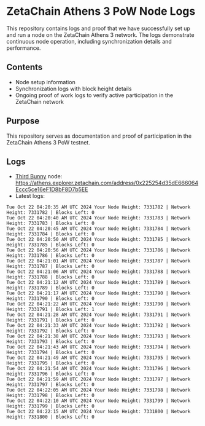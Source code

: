 # ZetaChain Athens 3 PoW Node Logs
This repository contains logs and proof that we have successfully set up and run a node on the ZetaChain Athens 3 network. The logs demonstrate continuous node operation, including synchronization details and performance.

## Contents
- Node setup information
- Synchronization logs with block height details
- Ongoing proof of work logs to verify active participation in the ZetaChain network

## Purpose
This repository serves as documentation and proof of participation in the ZetaChain Athens 3 PoW testnet.

## Logs

- [Third Bunny](https://thirdbunny.xyz/) node: https://athens.explorer.zetachain.com/address/0x225254d35dE666064Eccc5ce16eF1D8bF8D7b5EE
- Latest logs:
```
Tue Oct 22 04:20:35 AM UTC 2024 Your Node Height: 7331782 | Network Height: 7331782 | Blocks Left: 0
Tue Oct 22 04:20:40 AM UTC 2024 Your Node Height: 7331783 | Network Height: 7331783 | Blocks Left: 0
Tue Oct 22 04:20:45 AM UTC 2024 Your Node Height: 7331784 | Network Height: 7331784 | Blocks Left: 0
Tue Oct 22 04:20:50 AM UTC 2024 Your Node Height: 7331785 | Network Height: 7331785 | Blocks Left: 0
Tue Oct 22 04:20:56 AM UTC 2024 Your Node Height: 7331786 | Network Height: 7331786 | Blocks Left: 0
Tue Oct 22 04:21:01 AM UTC 2024 Your Node Height: 7331787 | Network Height: 7331787 | Blocks Left: 0
Tue Oct 22 04:21:06 AM UTC 2024 Your Node Height: 7331788 | Network Height: 7331788 | Blocks Left: 0
Tue Oct 22 04:21:12 AM UTC 2024 Your Node Height: 7331789 | Network Height: 7331789 | Blocks Left: 0
Tue Oct 22 04:21:17 AM UTC 2024 Your Node Height: 7331790 | Network Height: 7331790 | Blocks Left: 0
Tue Oct 22 04:21:22 AM UTC 2024 Your Node Height: 7331790 | Network Height: 7331791 | Blocks Left: 1
Tue Oct 22 04:21:28 AM UTC 2024 Your Node Height: 7331791 | Network Height: 7331791 | Blocks Left: 0
Tue Oct 22 04:21:33 AM UTC 2024 Your Node Height: 7331792 | Network Height: 7331792 | Blocks Left: 0
Tue Oct 22 04:21:38 AM UTC 2024 Your Node Height: 7331793 | Network Height: 7331793 | Blocks Left: 0
Tue Oct 22 04:21:43 AM UTC 2024 Your Node Height: 7331794 | Network Height: 7331794 | Blocks Left: 0
Tue Oct 22 04:21:49 AM UTC 2024 Your Node Height: 7331795 | Network Height: 7331795 | Blocks Left: 0
Tue Oct 22 04:21:54 AM UTC 2024 Your Node Height: 7331796 | Network Height: 7331796 | Blocks Left: 0
Tue Oct 22 04:21:59 AM UTC 2024 Your Node Height: 7331797 | Network Height: 7331797 | Blocks Left: 0
Tue Oct 22 04:22:05 AM UTC 2024 Your Node Height: 7331798 | Network Height: 7331798 | Blocks Left: 0
Tue Oct 22 04:22:10 AM UTC 2024 Your Node Height: 7331799 | Network Height: 7331799 | Blocks Left: 0
Tue Oct 22 04:22:15 AM UTC 2024 Your Node Height: 7331800 | Network Height: 7331800 | Blocks Left: 0
```
